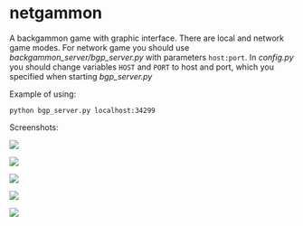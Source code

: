 # netgammon
A backgammon game with graphic interface. There are local and network game modes.
For network game you should use _backgammon_server/bgp_server.py_ with parameters `host:port`.
In _config.py_ you should change variables `HOST` and `PORT` to host and port, which you
specified when starting _bgp_server.py_

Example of using:

    python bgp_server.py localhost:34299


Screenshots:


![](https://github.com/Djerys/netgammon/blob/master/screens/screen1.png)


![](https://github.com/Djerys/netgammon/blob/master/screens/screen2.png)


![](https://github.com/Djerys/netgammon/blob/master/screens/screen3.png)


![](https://github.com/Djerys/netgammon/blob/master/screens/screen4.png)


![](https://github.com/Djerys/netgammon/blob/master/screens/screen5.png)